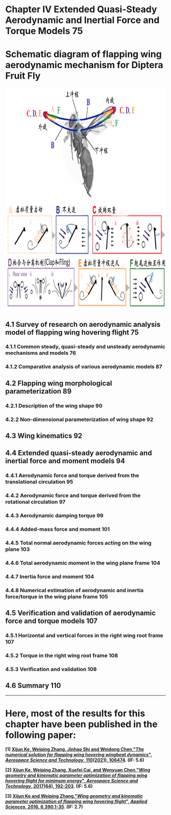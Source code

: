 ﻿# Chapter IV Extended Quasi-Steady Aerodynamic and Inertial Force and Torque Models		75

# Schematic diagram of flapping wing aerodynamic mechanism for Diptera Fruit Fly
<div align=center>
<img src="https://github.com/xijunke/Conceptual-design-and-application-of-insect-bioinspired-FWMAV/blob/master/pic_of_book/Schematic_diagram_aerodynamic_mechanism_Fruitfly.png" width="1000" height="700"/>
</div>

## 4.1 Survey of research on aerodynamic analysis model of flapping wing hovering flight	75

### 4.1.1 Common steady, quasi-steady and unsteady aerodynamic mechanisms and models		76

### 4.1.2 Comparative analysis of various aerodynamic models					87

## 4.2 Flapping wing morphological parameterization						89

### 4.2.1 Description of the wing shape								90

### 4.2.2 Non-dimensional parameterization of wing shape					92

## 4.3 Wing kinematics										92

## 4.4 Extended quasi-steady aerodynamic and inertial force and moment models			94

### 4.4.1 Aerodynamic force and torque derived from the translational circulation		95

### 4.4.2 Aerodynamic force and torque derived from the rotational circulation			97

### 4.4.3 Aerodynamic damping torque								99

### 4.4.4 Added-mass force and moment								101

### 4.4.5 Total normal aerodynamic forces acting on the wing plane				103

### 4.4.6 Total aerodynamic moment in the wing plane frame					104

### 4.4.7 Inertia force and moment								104

### 4.4.8 Numerical estimation of aerodynamic and inertia force/torque in the wing plane frame	105

## 4.5 Verification and validation of aerodynamic force and torque models			107

### 4.5.1 Horizontal and vertical forces in the right wing root frame				107

### 4.5.2 Torque in the right wing root frame							108

### 4.5.3 Verification and validation								108

## 4.6 Summary											110

---------------------------------------------------------------------------------------------------------
# Here, most of the results for this chapter have been published in the following paper:

**[1] [Xijun Ke, Weiping Zhang, Jinhao Shi and Weidong Chen,"*The numerical solution for flapping wing hovering wingbeat dynamics*", ***Aerospace Science and Technology***, 110(2021), 106474](https://doi.org/10.1016/j.ast.2020.106474). (IF: 5.6)**

**[2] [Xijun Ke, Weiping Zhang, Xuefei Cai, and Wenyuan Chen,"*Wing geometry and kinematic parameter optimization of flapping wing hovering flight for minimum energy*", ***Aerospace Science and Technology***, 2017(64), 192-203](https://doi.org/10.1016/j.ast.2017.01.019). (IF: 5.6)**

**[3] [Xijun Ke and Weiping Zhang,"*Wing geometry and kinematic parameter optimization of flapping wing hovering flight*", ***Applied Sciences***, 2016, 6,390,1-35](https://doi.org/10.3390/app6120390). (IF: 2.7)**